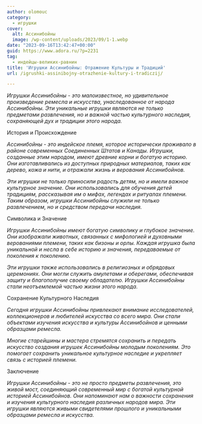 ```yaml
---
author: olomouc
category:
  - игрушки
cover:
  alt: Ассинибойны
  image: /wp-content/uploads/2023/09/1-1.webp
date: "2023-09-16T13:42:47+00:00"
guid: https://www.adora.ru/?p=2231
tag:
  - индейцы-великих-равнин
title: 'Игрушки Ассинибойны: Отражение Культуры и Традиций'
url: /igrushki-assinibojny-otrazhenie-kultury-i-tradiczij/

---
```

_Игрушки Ассинибойны \- это малоизвестное, но удивительное произведение ремесла и искусства, унаследованное от народа Ассинибойны. Эти уникальные игрушки являются не только предметами развлечения, но и важной частью культурного наследия, сохраняющей дух и традиции этого народа._

История и Происхождение

_Ассинибойны \- это индейское племя, которое исторически проживало в районе современных Соединенных Штатов и Канады. Игрушки, созданные этим народом, имеют древние корни и богатую историю. Они изготавливались из доступных природных материалов, таких как дерево, кожа и нити, и отражали жизнь и верования Ассинибойнов._

_Эти игрушки не только приносили радость детям, но и имели важное культурное значение. Они использовались для обучения детей традициям, рассказывая им о мифах, легендах и ритуалах племени. Таким образом, игрушки Ассинибойны служили не только развлечением, но и средством передачи наследия._

Символика и Значение

_Игрушки Ассинибойны имеют богатую символику и глубокое значение. Они изображали животных, связанных с мифологией и духовными верованиями племени, таких как бизоны и орлы. Каждая игрушка была уникальной и несла в себе историю и значения, передаваемые от поколения к поколению._

_Эти игрушки также использовались в религиозных и обрядовых церемониях. Они могли служить амулетами и оберегами, обеспечивая защиту и благополучие своему обладателю. Игрушки Ассинибойны стали неотъемлемой частью жизни этого народа._

Сохранение Культурного Наследия

_Сегодня игрушки Ассинибойны привлекают внимание исследователей, коллекционеров и любителей искусства со всего мира. Они стали объектами изучения искусства и культуры Ассинибойнов и ценными образцами ремесла._

_Многие старейшины и мастера стремятся сохранить и передать искусство создания игрушек Ассинибойны молодым поколениям. Это помогает сохранить уникальное культурное наследие и укрепляет связь с историей племени._

Заключение

_Игрушки Ассинибойны \- это не просто предметы развлечения, это живой мост, соединяющий современный мир с богатой культурной историей Ассинибойнов. Они напоминают нам о важности сохранения и изучения культурного наследия различных народов мира. Эти игрушки являются живыми свидетелями прошлого и уникальными образцами ремесла и искусства._
